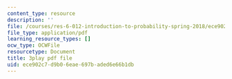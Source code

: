 ```yaml
---
content_type: resource
description: ''
file: /courses/res-6-012-introduction-to-probability-spring-2018/ece902c7d9b06eae697baded6e66b1db_0IJFBMIU6x4.pdf
file_type: application/pdf
learning_resource_types: []
ocw_type: OCWFile
resourcetype: Document
title: 3play pdf file
uid: ece902c7-d9b0-6eae-697b-aded6e66b1db
---
```


